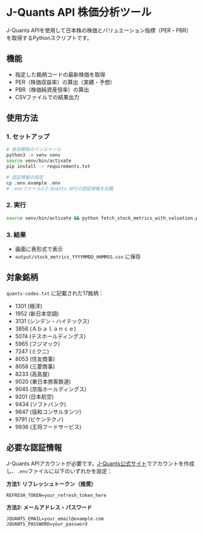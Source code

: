 # J-Quants API 株価分析ツール

J-Quants APIを使用して日本株の株価とバリュエーション指標（PER・PBR）を取得するPythonスクリプトです。

## 機能

- 指定した銘柄コードの最新株価を取得
- PER（株価収益率）の算出（実績・予想）
- PBR（株価純資産倍率）の算出
- CSVファイルでの結果出力

## 使用方法

### 1. セットアップ

```bash
# 依存関係のインストール
python3 -m venv venv
source venv/bin/activate
pip install -r requirements.txt

# 認証情報の設定
cp .env.example .env
# .envファイルにJ-Quants APIの認証情報を記載
```

### 2. 実行

```bash
source venv/bin/activate && python fetch_stock_metrics_with_valuation.py
```

### 3. 結果

- 画面に表形式で表示
- `output/stock_metrics_YYYYMMDD_HHMMSS.csv` に保存

## 対象銘柄

`quants-codes.txt` に記載された17銘柄：
- 1301 (極洋)
- 1952 (新日本空調)
- 3131 (シンデン・ハイテックス)
- 3856 (Ａｂａｌａｎｃｅ)
- 5074 (テスホールディングス)
- 5965 (フジマック)
- 7247 (ミクニ)
- 8053 (住友商事)
- 8058 (三菱商事)
- 8233 (高島屋)
- 9020 (東日本旅客鉄道)
- 9045 (京阪ホールディングス)
- 9201 (日本航空)
- 9434 (ソフトバンク)
- 9647 (協和コンサルタンツ)
- 9791 (ビケンテクノ)
- 9936 (王将フードサービス)

## 必要な認証情報

J-Quants APIアカウントが必要です。[J-Quants公式サイト](https://jpx-jquants.com/)でアカウントを作成し、`.env`ファイルに以下のいずれかを設定：

**方法1: リフレッシュトークン（推奨）**
```
REFRESH_TOKEN=your_refresh_token_here
```

**方法2: メールアドレス・パスワード**
```
JQUANTS_EMAIL=your_email@example.com
JQUANTS_PASSWORD=your_password
```
